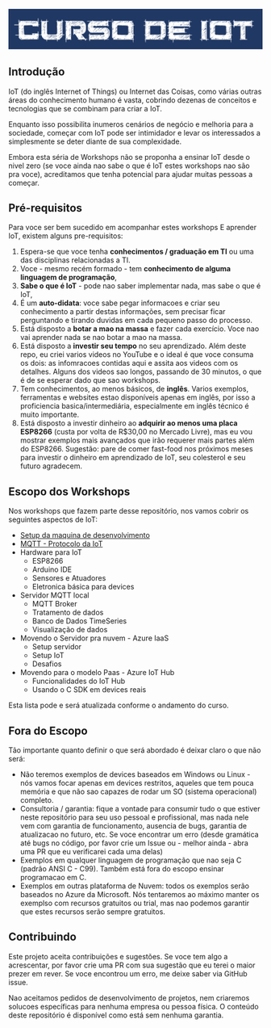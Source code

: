 ![curso](Imagens/banner.png)

## Introdução 
IoT (do inglês Internet of Things) ou Internet das Coisas, como várias outras áreas do conhecimento humano é vasta, cobrindo dezenas de conceitos e tecnologias que se combinam para criar a IoT.

Enquanto isso possibilita inumeros cenários de negócio e melhoria para a sociedade, começar com IoT pode ser  intimidador e levar os interessados a simplesmente se deter diante de sua complexidade.

Embora esta séria de Workshops não se proponha a ensinar IoT desde o nivel zero (se voce ainda nao sabe o que é IoT estes workshops nao são pra voce), acreditamos que tenha potencial para ajudar muitas pessoas a começar.

## Pré-requisitos

Para voce ser bem sucedido em acompanhar estes workshops E aprender IoT, existem alguns pre-requisitos:

1. Espera-se que voce tenha **conhecimentos / graduação em TI** ou uma das disciplinas relacionadas a TI. 
2. Voce - mesmo recém formado - tem **conhecimento de alguma linguagem de programação**, 
3. **Sabe o que é IoT** - pode nao saber implementar nada, mas sabe o que é IoT, 
4. É um **auto-didata**: voce sabe pegar informacoes e criar seu conhecimento a partir destas informações, sem precisar ficar perguntando e tirando duvidas em cada pequeno passo do processo. 
5. Está disposto a **botar a mao na massa** e fazer cada exercício. Voce nao vai aprender nada se nao botar a mao na massa.
6. Está disposto a **investir seu tempo** no seu aprendizado. Além deste repo, eu criei varios videos no YouTube e o ideal é que voce consuma os dois: as infomracoes contidas aqui e assita aos videos com os detalhes. Alguns dos videos sao longos, passando de 30 minutos, o que é de se esperar dado que sao workshops. 
7. Tem conhecimentos, ao menos básicos, de **inglês**. Varios exemplos, ferramentas e websites estao disponíveis apenas em inglês, por isso a proficiencia basica/intermediária, especialmente em inglês técnico é muito importante.
8. Está disposto a investir dinheiro ao **adquirir ao menos uma placa ESP8266** (custa por volta de R$30,00 no Mercado Livre), mas eu vou mostrar exemplos mais avançados que irão requerer mais partes além do ESP8266. Sugestão: pare de comer fast-food nos próximos meses para investir o dinheiro em aprendizado de IoT, seu colesterol e seu futuro agradecem. 

## Escopo dos Workshops

Nos workshops que fazem parte desse repositório, nos vamos cobrir os seguintes aspectos de IoT:

- [Setup da maquina de desenvolvimento](setup.md)
- [MQTT - Protocolo da IoT](mqtt.md)
- Hardware para IoT
    - ESP8266
    - Arduino IDE
    - Sensores e Atuadores
    - Eletronica básica para devices
- Servidor MQTT local
    - MQTT Broker
    - Tratamento de dados
    - Banco de Dados TimeSeries
    - Visualização de dados
- Movendo o Servidor pra nuvem - Azure IaaS
    - Setup servidor
    - Setup IoT
    - Desafios
- Movendo para o modelo Paas - Azure IoT Hub
    - Funcionalidades do IoT Hub
    - Usando o C SDK em devices reais

Esta lista pode e será atualizada conforme o andamento do curso.

## Fora do Escopo

Tão importante quanto definir o que será abordado é deixar claro o que não será:

- Não teremos exemplos de devices baseados em Windows ou Linux - nós vamos focar apenas em devices restritos, aqueles que tem pouca memória e que não sao capazes de rodar um SO (sistema operacional) completo.
- Consultoria / garantia: fique a vontade para consumir tudo o que estiver neste repositório para seu uso pessoal e profissional, mas nada nele vem com garantia de funcionamento, ausencia de bugs, garantia de atualizacao no futuro, etc. Se voce encontrar um erro (desde gramática até bugs no código, por favor crie um Issue ou - melhor ainda - abra uma PR que eu verificarei cada uma delas)
- Exemplos em qualquer linguagem de programação que nao seja C (padrão ANSI C - C99). Também está fora do escopo ensinar programacao em C. 
- Exemplos em outras plataforma de Nuvem: todos os exemplos serão baseados no Azure da Microsoft. Nós tentaremos ao máximo manter os exemplso com recursos gratuitos ou trial, mas nao podemos garantir que estes recursos serão sempre gratuitos. 

## Contribuindo

Este projeto aceita contribuições e sugestões. Se voce tem algo a acrescentar, por favor crie uma PR com sua sugestão que eu terei o maior prezer em rever. Se voce encontrou um erro, me deixe saber via GitHub issue. 

Nao aceitamos pedidos de desenvolvimento de projetos, nem criaremos solucoes específicas para nenhuma empresa ou pessoa física. O conteúdo deste repositório é disponível como está sem nenhuma garantia. 
